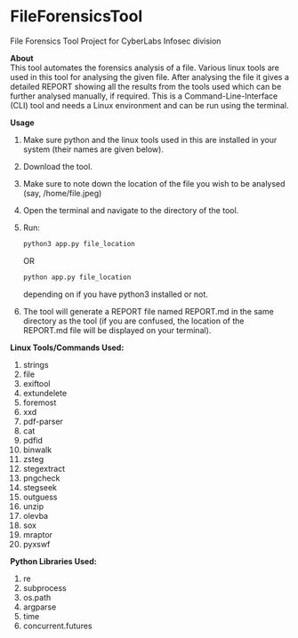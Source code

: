# FileForensicsTool
File Forensics Tool Project for CyberLabs Infosec division

**About** \
This tool automates the forensics analysis of a file. Various linux tools are used in this tool for analysing the given file. After analysing the file it gives a detailed REPORT showing all the results from the tools used which can be further analysed manually, if required. This is a Command-Line-Interface (CLI) tool and needs a Linux environment and can be run using the terminal.

**Usage**
1. Make sure python and the linux tools used in this are installed in your system (their names are given below).
2. Download the tool.
3. Make sure to note down the location of the file you wish to be analysed (say, /home/file.jpeg)
4. Open the terminal and navigate to the directory of the tool.
5. Run:
    ```bash
	python3 app.py file_location
	```

    OR

	```bash
	python app.py file_location
	```

	depending on if you have python3 installed or not.

6. The tool will generate a REPORT file named REPORT.md in the same directory as the tool (if you are confused, the location of the REPORT.md file will be displayed on your terminal).

**Linux Tools/Commands Used:**
1. strings
2. file
3. exiftool
4. extundelete
5. foremost
6. xxd
7. pdf-parser
8. cat
9. pdfid
10. binwalk
11. zsteg
12. stegextract
13. pngcheck
14. stegseek
15. outguess
16. unzip
17. olevba
18. sox
19. mraptor
20. pyxswf

**Python Libraries Used:**
1. re
2. subprocess
3. os.path
4. argparse
5. time
6. concurrent.futures
